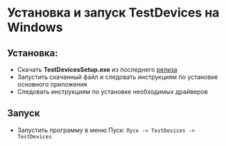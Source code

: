 # Установка и запуск TestDevices на Windows
## Установка:
- Скачать **TestDevicesSetup.exe** из последнего [релиза](https://github.com/promobot-education/TestDevices/releases)
- Запустить скачанный файл и следовать инструкциям по установке основного приложения
- Следовать инструкциям по установке необходимых драйверов

## Запуск
- Запустить программу в меню Пуск:
  ``Пуск -> TestDevices -> TestDevices``